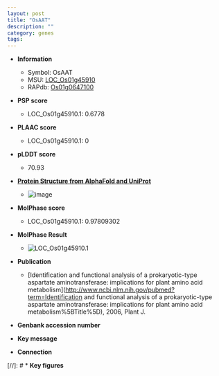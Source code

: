 ```yaml
---
layout: post
title: "OsAAT"
description: ""
category: genes
tags: 
---
```


* **Information**  
    + Symbol: OsAAT  
    + MSU: [LOC_Os01g45910](http://rice.plantbiology.msu.edu/cgi-bin/ORF_infopage.cgi?orf=LOC_Os01g45910)  
    + RAPdb: [Os01g0647100](http://rapdb.dna.affrc.go.jp/viewer/gbrowse_details/irgsp1?name=Os01g0647100)  

* **PSP score**  
    + LOC_Os01g45910.1: 0.6778 

* **PLAAC score**  
    + LOC_Os01g45910.1: 0 

* **pLDDT score**
    + 70.93

* **[Protein Structure from AlphaFold and UniProt](https://www.uniprot.org/uniprotkb/A0A0P0V5W3/entry#structure)**
    + ![image](https://ricepsp.github.io/images/A/AF-A0A0P0V5W3-F1.png)

* **MolPhase score**
    + LOC_Os01g45910.1: 0.97809302

* **MolPhase Result**
    + ![LOC_Os01g45910.1](https://304243504.github.io/Pictures/LOC_Os01g/LOC_Os01g45910.1.png)

* **Publication**  
    + [Identification and functional analysis of a prokaryotic-type aspartate aminotransferase: implications for plant amino acid metabolism](http://www.ncbi.nlm.nih.gov/pubmed?term=Identification and functional analysis of a prokaryotic-type aspartate aminotransferase: implications for plant amino acid metabolism%5BTitle%5D), 2006, Plant J.

* **Genbank accession number**  

* **Key message**  

* **Connection**  

[//]: # * **Key figures**  


